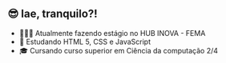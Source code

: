  ## 😎 Iae, tranquilo?!

- 👨🏻‍💻 Atualmente fazendo estágio no HUB INOVA - FEMA
- 📔 Estudando HTML 5, CSS e JavaScript
- 🎓 Cursando curso superior em Ciência da computação 2/4
